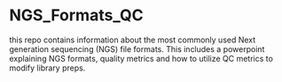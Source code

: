 # NGS_Formats_QC

this repo contains information about the most commonly used Next generation sequencing (NGS) file formats. This includes a powerpoint explaining NGS formats, quality metrics and how to utilize QC metrics to modify library preps.  
